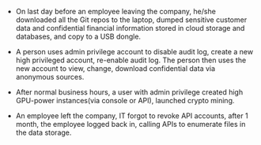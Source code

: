 - On last day before an employee leaving the company, he/she downloaded all the Git repos to the laptop, dumped sensitive customer data and confidential financial information stored in cloud storage and databases, and copy to a USB dongle.

- A person uses admin privilege account to disable audit log, create a new high privileged account, re-enable audit log. The person then uses the new account to view, change, download confidential data via anonymous sources.

- After normal business hours, a user with admin privilege created high GPU-power instances(via console or API), launched crypto mining.

- An employee left the company, IT forgot to revoke API accounts, after 1 month, the employee logged back in, calling APIs to enumerate files in the data storage.

